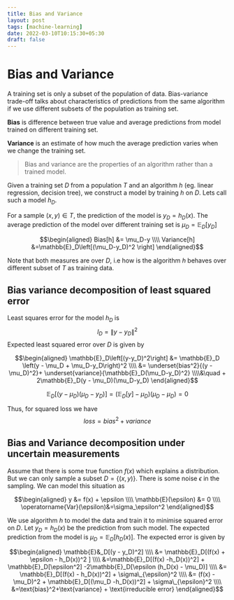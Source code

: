 ```yaml
---
title: Bias and Variance
layout: post
tags: [machine-learning]
date: 2022-03-10T10:15:30+05:30
draft: false
---
```

# Bias and Variance 


A training set is only a subset of the population of data. Bias-variance trade-off talks about characteristics of predictions from the same algorithm if we use different subsets of the population as training set.

**Bias** is difference between true value and average predictions from model trained on different training set.

**Variance** is an estimate of how much the average prediction varies when we change the training set.

> Bias and variance are the properties of an algorithm rather than a trained model. 

Given  a training set $D$ from a population $T$ and an algorithm $h$ (eg. linear regression, decision tree),  we construct a model by training $h$ on $D$. Lets call such a model $h_D$. 

For a sample $(x,y) \in T$, the prediction of the model is $y_D= h_D(x)$. The average prediction of the model over different training set is $\mu_D=\mathbb{E}_D[y_D]$

$$\begin{aligned}
Bias[h]  &= \mu_D-y
\\\\
Variance[h] &=\mathbb{E}_D\left[(\mu_D-y_D)^2 \right]
\end{aligned}$$

Note that both measures are over $D$, i.e how is the algorithm $h$ behaves over different subset of $T$ as training data.



## Bias variance decomposition of least squared error

Least squares error for the model $h_D$ is 
$$l_D = \|y-y_D\|^2$$
Expected least squared error over $D$ is given by

$$\begin{aligned}
    \mathbb{E}_D\left[(y-y_D)^2\right] 
    &= \mathbb{E}_D \left(y - \mu_D + \mu_D-y_D\right)^2
    \\\\
    &= \underset{bias^2}{(y - \mu_D)^2}+ \underset{variance}{\mathbb{E}_D(\mu_D-y_D)^2}
    \\\\&\quad
    + 2\mathbb{E}_D(y - \mu_D)(\mu_D-y_D)
\end{aligned}$$

$$\mathbb{E}_D\left[(y - \mu_D)(\mu_D-y_D)\right]
    =(\mathbb{E}_D[y] - \mu_D)(\mu_D - \mu_D)=0$$


Thus, for squared loss we have
$$loss = bias^2+variance$$


## Bias and Variance decomposition under uncertain measurements

Assume that there is some true function $f(x)$ which explains a distribution. But we can only sample a subset $D=\{(x,y)\}$. There is some noise $\epsilon$ in the sampling. We can model this situation as  

$$\begin{aligned}
    y &= f(x) + \epsilon
	\\\\ 
	\mathbb{E}(\epsilon) &= 0 
	\\\\ 
	\operatorname{Var}(\epsilon)&=\sigma_\epsilon^2
\end{aligned}$$

We use algorithm $h$ to model the data and train it to minimise squared error on $D$. Let $y_D = h_D(x)$ be the prediction from such model. The expected prediction from the model is $\mu_D = \mathbb{E}_D[h_D(x)]$. The expected error  is given by 

$$\begin{aligned}
\mathbb{E}&_D[(y - y_D)^2] 
\\\\
&= \mathbb{E}_D[(f(x) + \epsilon - h_D(x))^2 ]
\\\\
&=\mathbb{E}_D[(f(x) -h_D(x))^2] + \mathbb{E}_D[\epsilon^2] -2\mathbb{E}_D[\epsilon (h_D(x) - \mu_D)]
\\\\
&= \mathbb{E}_D[(f(x) - h_D(x))^2] + \sigma\_{\epsilon}^2
\\\\
&= (f(x) -\mu_D)^2 + \mathbb{E}_D[(\mu_D -h_D(x))^2] + \sigma\_{\epsilon}^2
\\\\
&=\text{bias}^2+\text{variance} + \text{irreducible error}
\end{aligned}$$
